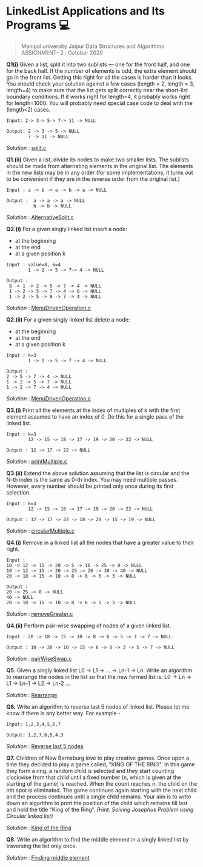 # LinkedList Applications and Its Programs :computer:

> Manipal university Jaipur Data Structures and Algorithms ASSIGNMENT- 2 :  October 2020

**Q1(i)** Given a list, split it into two sublists — one for the front half, and one for the
back half. If the number of elements is odd, the extra element should go in the
front list. Getting this right for all the cases is harder than it looks. You should
check your solution against a few cases (length = 2, length = 3, length=4) to make
sure that the list gets split correctly near the short-list boundary conditions. If it
works right for length=4, it probably works right for length=1000. You will probably
need special case code to deal with the (length<2) cases.
```
Input: 2-> 3-> 5-> 7-> 11 -> NULL
```
```
Output: 2 -> 3 -> 5 -> NULL
        7 -> 11 -> NULL
```
_Solution_ :  [split.c](split.c)

**Q1.(ii)** Given a list, divide its nodes to make two smaller lists. The sublists should be
made from alternating elements in the original list. The elements in the new lists
may be in any order (for some implementations, it turns out to be convenient if they are in the reverse order from the original list.)
```
Input : a -> b -> a -> b -> a -> NULL
```
```
Output :  a -> a -> a -> NULL
          b -> b -> NULL
```
_Solution_ :  [AlternativeSplit.c](AlternativeSplit.c)

**Q2.(i)** For a given singly linked list insert a node:
* at the beginning
* at the end
* at a given position k
```
Input : value=8, k=4
        1 -> 2 -> 5 -> 7-> 4 -> NULL
```
```
Output :
 8 -> 1 -> 2 -> 5 -> 7 -> 4 -> NULL
 1 -> 2 -> 5 -> 7 -> 4 -> 8 -> NULL
 1 -> 2 -> 5 -> 8 -> 7 -> 4 -> NULL
```
_Solution_ :  [MenuDrivenOperation.c](MenuDrivenOperation.c)

**Q2.(ii)** For a given singly linked list delete a node:
* at the beginning
* at the end
* at a given position k
```
Input : k=3
        1 -> 2 -> 5 -> 7 -> 4 -> NULL
```
```
Output :
2 -> 5 -> 7 -> 4 -> NULL
1 -> 2 -> 5 -> 7 -> NULL
1 -> 2 -> 7 -> 4 -> NULL
```
_Solution_ :  [MenuDrivenOperation.c](MenuDrivenOperation.c)

**Q3.(i)** Print all the elements at the index of multiples of k with the first element assumed to have an index of 0. Do this for a single pass of the linked list.
```
Input : k=3
        12 -> 15 -> 18 -> 17 -> 19 -> 20 -> 22 -> NULL
```
```
Output : 12 -> 17 -> 22 -> NULL
```
_Solution_ :  [printMultiple.c](printMutiple.c)

**Q3.(ii)** Extend the above solution assuming that the list is circular and the N-th index is the same as 0-th index. You may need multiple passes. However, every number should be printed only once during its first selection.
```
Input : k=3
        12 -> 15 -> 18 -> 17 -> 19 -> 20 -> 22 -> NULL
```
```
Output : 12 -> 17 -> 22 -> 18 -> 20 -> 15 -> 19 -> NULL
```
_Solution_ :  [circularMultiple.c]()

**Q4.(i)** Remove in a linked list all the nodes that have a greater value to their right.
```
Input :
10 -> 12 -> 15 -> 20 -> 5 -> 16 -> 25 -> 8 -> NULL
10 -> 12 -> 15 -> 20 -> 25 -> 26 -> 30 -> 40 -> NULL
20 -> 18 -> 15 -> 10 -> 8 -> 6 -> 5 -> 3 -> NULL
```
```
Output :
20 -> 25 -> 8 -> NULL
40 -> NULL
20 -> 18 -> 15 -> 10 -> 8 -> 6 -> 5 -> 3 -> NULL
```
_Solution_ :  [removeGreater.c]()

**Q4.(ii)** Perform pair-wise swapping of nodes of a given linked list.
```
Input : 20 -> 18 -> 15 -> 10 -> 8 -> 6 -> 5 -> 3 -> 7 -> NULL
```
```
Output : 18 -> 20 -> 10 -> 15 -> 6 -> 8 -> 3 -> 5 -> 7 -> NULL
```
_Solution_ :  [pairWiseSwap.c]()

**Q5.** Given a singly linked list L0 -> L1 -> … -> Ln-1 -> Ln. Write an algorithm to rearrange the nodes in the list so that the new formed list is: L0 -> Ln -> L1 -> Ln-1 -> L2 -> Ln-2 …

_Solution_ :  [Rearrange](https://gist.github.com/anubhavbagri/b450b4c3ba12927dd56e3133c31c2aa7)

**Q6.** Write an algorithm to reverse last 5 nodes of linked list. Please let me know if there is any better way.
For example -
```
Input: 1,2,3,4,5,6,7
```
```
Output: 1,2,7,6,5,4,3
```

_Solution_ : [Reverse last 5 nodes](https://gist.github.com/anubhavbagri/7e1b1719b3a0691c9771f38a5756263e)

**Q7.** Children of New Bernsburg love to play creative games. Once upon a time they decided to play a game called, "KING OF THE RING". In this game they form a ring, a random child is selected and they start counting clockwise from that child until a fixed number (n, which is given at the starting of the game) is reached. When the count reaches n, the child on the nth spot is eliminated. The game continues again starting with the next child and the process continues until a single child remains. Your aim is to write down an algorithm to print the position of the child which remains till last and hold the title “King of the Ring”.
_(Hint: Solving Josephus Problem using Circular linked list)_

_Solution_ : [King of the Ring](https://gist.github.com/anubhavbagri/a2637b58a5b22b6b851cbf5eddf7cf88)

**Q8.** Write an algorithm to find the middle element in a singly linked list by traversing the list only once.

_Solution_ : [Finding middle element](https://gist.github.com/anubhavbagri/d2dcfb38e470d87896c29470935493a6)